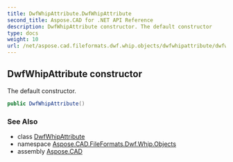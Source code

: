 ```yaml
---
title: DwfWhipAttribute.DwfWhipAttribute
second_title: Aspose.CAD for .NET API Reference
description: DwfWhipAttribute constructor. The default constructor
type: docs
weight: 10
url: /net/aspose.cad.fileformats.dwf.whip.objects/dwfwhipattribute/dwfwhipattribute/
---
```

## DwfWhipAttribute constructor

The default constructor.

```csharp
public DwfWhipAttribute()
```

### See Also

* class [DwfWhipAttribute](../)
* namespace [Aspose.CAD.FileFormats.Dwf.Whip.Objects](../../dwfwhipattribute/)
* assembly [Aspose.CAD](../../../)


